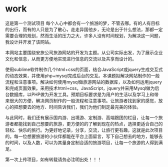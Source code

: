 # work
这是第一个测试项目
每个人心中都会有一个旅游的梦，不管去哪。有的人有目标的出行，而有的人只是为了散心，走走异国他乡，无论是出于什么想法，那都一定需要合理的规划，然而生活的压力之大，许多人没有时间规划，为解决这一问题，我设计并开发了该网站。

本网站主要围绕安旅公司旅游网站的开发为主题。从公司实际出发，为了展示企业文化和信息，从而更方便地实现进行信息的交流以及共享而设计的。

使用sublime软件制作几个html+css的页面，结合JavaScript或jquery生成交互式的动态效果，并使用php+mysql完成后台的交互。本课题拟解决网站制作的一般流程和注意事项。解决如何使用mysql做旅游网站的数据库，以及如何运用jquery和完成页面效果。采用技术html+css，JavaScript，jquery并采用Mysql做为后台数据库，以PHP做为开发工具。预期目标要求是为用户的生活以及学习上和带来很大的方便，解决网页制作的一般流程和注意事项。让旅游者找到家的感觉，放心的把想要去的地方、时间告诉我们，我们为他们制定最完美的体验。

与此同时，我们还有展示国内游、出境游、定制游、高端跟团的栏目，让每一个旅游者都能找到自己想要的旅游，更方便的的了解到现在的热点，选择更适合自己的轻松、快乐的旅行。为更好地记录，分享，交流，让旅行更有趣，这就是此次项目的。每一位想要旅游的小伙伴都能在平台上面留言，写下自己想去的地方，能够去的时间，以及人数，可以为其量身定制合适的旅游项目，让每一个旅游的人得到满足。

第一次上传项目，如有转载请务必注明出处！！！
